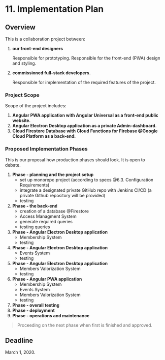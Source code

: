 # 11. Implementation Plan

## Overview

This is a collaboration project between:

1. **our front-end designers**

   Responsible for prototyping. Responsible for the front-end \(PWA\) design and styling.

2. **commissioned full-stack developers.**

   Responsible for implementation of the required features of the project.

### Project Scope

Scope of the project includes:

1. **Angular PWA application with Angular Universal as a front-end public website.**
2. **Angular Electron Desktop application as a private Admin-dashboard.**
3. **Cloud Firestore Database with Cloud Functions for Firebase @Google Cloud Platform as a back-end.**

### Proposed Implementation Phases

This is our proposal how production phases should look. It is open to debate.

1. **Phase - planning and the project setup**
   * set up monorepo project \(according to specs @6.3. Configuration Requirements\)
   * integrate a designated private GitHub repo with Jenkins CI/CD \(a private Github repository will be provided\)
   * testing
2. **Phase - the back-end**
   * creation of a database @Firestore
   * Access Managment System
   * generate required queries
   * testing queries
3. **Phase - Angular Electron Desktop application**
   * Membership System
   * testing
4. **Phase - Angular Electron Desktop application**
   * Events System
   * testing
5. **Phase - Angular Electron Desktop application**
   * Members Valorization System
   * testing
6. **Phase - Angular PWA application**
   * Membership System
   * Events System
   * Members Valorization System
   * testing
7. **Phase - overall testing**
8. **Phase - deployment**
9. **Phase - operations and maintenance**

> Proceeding on the next phase when first is finished and approved.

## Deadline

March 1, 2020.

